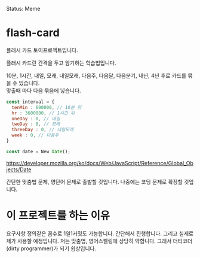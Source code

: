 Status: Meme

# flash-card
플래시 카드 토이프로젝트입니다.  

플래시 카드란 간격을 두고 암기하는 학습법입니다.  

10분, 1시간, 내일, 모래, 내일모래, 다음주, 다음달, 다음분기, 내년, 4년 후로 카드를 묶을 수 있습니다.  
맞출때 마다 다음 묶음에 넣습니다.  

```JavaScript
const interval = {
  tenMin : 600000, // 10분 뒤
  hr : 3600000, // 1시간 뒤
  oneDay : 0, // 내일
  twoDay : 0, // 모래
  threeDay : 0, // 내일모래
  week : 0, // 다음주
}
```

```JavaScript
const date = New Date();
```

https://developer.mozilla.org/ko/docs/Web/JavaScript/Reference/Global_Objects/Date

간단한 맞춤법 문제, 영단어 문제로 출발할 것입니다. 나중에는 코딩 문제로 확장할 것입니다.  


# 이 프로젝트를 하는 이유
요구사항 정의같은 꼼수로 1일1커밋도 가능합니다.
간단해서 진행합니다. 그리고 실제로 제가 사용할 예정입니다. 저는 맞춤법, 영어스펠링에 상당히 약합니다. 그래서 더티코더(dirty programmer)가 되기 쉽상입니다. 

